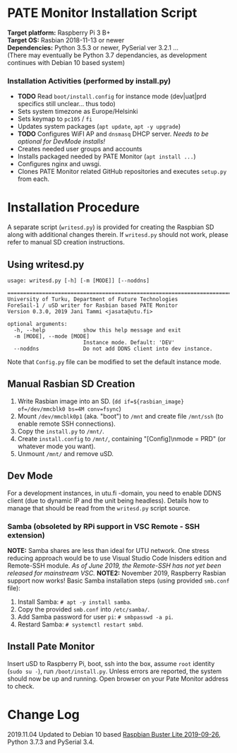 # PATE Monitor Installation Script

**Target platform:** Raspberry Pi 3 B+<br>
**Target OS:** Rasbian 2018-11-13 or newer<br>
**Dependencies:** Python 3.5.3 or newer, PySerial ver 3.2.1 ...<br>
(There may eventually be Python 3.7 dependancies, as development continues with Debian 10 based system)

### Installation Activities (performed by install.py)

 - **TODO** Read `boot/install.config` for instance mode (dev|uat|prd specifics still unclear... thus todo)
 - Sets system timezone as Europe/Helsinki
 - Sets keymap to `pc105` / `fi`
 - Updates system packages (`apt update`, `apt -y upgrade`)
 - **TODO** Configures WiFI AP and `dnsmasq` DHCP server. _Needs to be optional for DevMode installs!_
 - Creates needed user groups and accounts
 - Installs packaged needed by PATE Monitor (`apt install ...`)
 - Configures nginx and uwsgi.
 - Clones PATE Monitor related GitHub repositories and executes `setup.py` from each.

# Installation Procedure

A separate script (`writesd.py`) is provided for creating the Raspbian SD along with additional changes therein. If `writesd.py` should not work, please refer to manual SD creation instructions.

## Using writesd.py

    usage: writesd.py [-h] [-m [MODE]] [--noddns]
    
    =============================================================================
    University of Turku, Department of Future Technologies
    ForeSail-1 / uSD writer for Rasbian based PATE Monitor
    Version 0.3.0, 2019 Jani Tammi <jasata@utu.fi>
    
    optional arguments:
      -h, --help            show this help message and exit
      -m [MODE], --mode [MODE]
                            Instance mode. Default: 'DEV'
      --noddns              Do not add DDNS client into dev instance.

Note that `Config.py` file can be modified to set the default instance mode.

## Manual Rasbian SD Creation

 1. Write Rasbian image into an SD. (`dd if=${rasbian_image} of=/dev/mmcblk0 bs=4M conv=fsync`)
 2. Mount `/dev/mmcblk0p1` (aka. "boot") to `/mnt` and create file `/mnt/ssh` (to enable remote SSH connections).
 3. Copy the `install.py` to `/mnt/`.
 4. Create `install.config` to `/mnt/`, containing "[Config]\nmode = PRD" (or whatever mode you want).
 4. Unmount `/mnt/` and remove uSD.

## Dev Mode

For a development instances, in utu.fi -domain, you need to enable DDNS client (due to dynamic IP and the unit being headless). Details how to manage that should be read from the `writesd.py` script source.

### Samba (obsoleted by RPi support in VSC Remote - SSH extension)

**NOTE:** Samba shares are less than ideal for UTU network. One stress reducing approach would be to use Visual Studio Code Inisders edition and Remote-SSH module. _As of June 2019, the Remote-SSH has not yet been released for mainstream VSC._
**NOTE2:** November 2019, Raspberry Rasbian support now works!
Basic Samba installation steps (using provided `smb.conf` file):

  1. Install Samba: `# apt -y install samba`.
  2. Copy the provided `smb.conf` into `/etc/samba/`.
  3. Add Samba password for user `pi`: `# smbpasswd -a pi`.
  4. Restard Samba: `# systemctl restart smbd`.

## Install Pate Monitor

Insert uSD to Raspberry Pi, boot, ssh into the box, assume `root` identity (`sudo su -`), run `/boot/install.py`. Unless errors are reported, the system should now be up and running. Open browser on your Pate Monitor address to check.

# Change Log

2019.11.04 Updated to Debian 10 based [Raspbian Buster Lite 2019-09-26](https://www.raspberrypi.org/downloads/raspbian/), Python 3.7.3 and PySerial 3.4.
